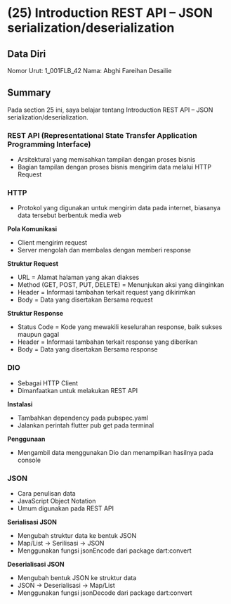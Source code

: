 # (25) Introduction REST API – JSON serialization/deserialization

## Data Diri

Nomor Urut: 1_001FLB_42
Nama: Abghi Fareihan Desailie

## Summary

Pada section 25 ini, saya belajar tentang Introduction REST API – JSON serialization/deserialization.

### REST API (Representational State Transfer Application Programming Interface)

- Arsitektural yang memisahkan tampilan dengan proses bisnis
- Bagian tampilan dengan proses bisnis mengirim data melalui HTTP Request

### HTTP

- Protokol yang digunakan untuk mengirim data pada internet, biasanya data tersebut berbentuk media web

**Pola Komunikasi**

- Client mengirim request
- Server mengolah dan membalas dengan memberi response

**Struktur Request**

- URL = Alamat halaman yang akan diakses
- Method (GET, POST, PUT, DELETE) = Menunjukan aksi yang diinginkan
- Header = Informasi tambahan terkait request yang dikirimkan
- Body = Data yang disertakan Bersama request

**Struktur Response**

- Status Code = Kode yang mewakili keselurahan response, baik sukses maupun gagal
- Header = Informasi tambahan terkait response yang diberikan
- Body = Data yang disertakan Bersama response

### DIO

- Sebagai HTTP Client
- Dimanfaatkan untuk melakukan REST API

**Instalasi**

- Tambahkan dependency pada pubspec.yaml
- Jalankan perintah flutter pub get pada terminal

**Penggunaan**

- Mengambil data menggunakan Dio dan menampilkan hasilnya pada console

### JSON

- Cara penulisan data
- JavaScript Object Notation
- Umum digunakan pada REST API

**Serialisasi JSON**

- Mengubah struktur data ke bentuk JSON
- Map/List -> Serilisasi -> JSON
- Menggunakan fungsi jsonEncode dari package dart:convert

**Deserialisasi JSON**

- Mengubah bentuk JSON ke struktur data
- JSON -> Deserialisasi -> Map/List
- Menggunakan fungsi jsonDecode dari package dart:convert
